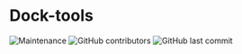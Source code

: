 # Dock-tools

![Maintenance](https://img.shields.io/badge/Maintenance-Actively%20Maintained-brightgreen)
![GitHub contributors](https://img.shields.io/github/contributors/MALL-Machine-Learning-in-Live-Sciences/dock-tools)
![GitHub last commit](https://img.shields.io/github/last-commit/MALL-Machine-Learning-in-Live-Sciences/dock-tools)